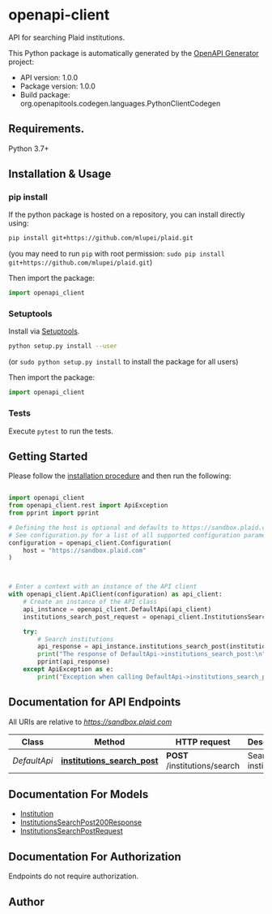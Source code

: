 # openapi-client
API for searching Plaid institutions.

This Python package is automatically generated by the [OpenAPI Generator](https://openapi-generator.tech) project:

- API version: 1.0.0
- Package version: 1.0.0
- Build package: org.openapitools.codegen.languages.PythonClientCodegen

## Requirements.

Python 3.7+

## Installation & Usage
### pip install

If the python package is hosted on a repository, you can install directly using:

```sh
pip install git+https://github.com/mlupei/plaid.git
```
(you may need to run `pip` with root permission: `sudo pip install git+https://github.com/mlupei/plaid.git`)

Then import the package:
```python
import openapi_client
```

### Setuptools

Install via [Setuptools](http://pypi.python.org/pypi/setuptools).

```sh
python setup.py install --user
```
(or `sudo python setup.py install` to install the package for all users)

Then import the package:
```python
import openapi_client
```

### Tests

Execute `pytest` to run the tests.

## Getting Started

Please follow the [installation procedure](#installation--usage) and then run the following:

```python

import openapi_client
from openapi_client.rest import ApiException
from pprint import pprint

# Defining the host is optional and defaults to https://sandbox.plaid.com
# See configuration.py for a list of all supported configuration parameters.
configuration = openapi_client.Configuration(
    host = "https://sandbox.plaid.com"
)



# Enter a context with an instance of the API client
with openapi_client.ApiClient(configuration) as api_client:
    # Create an instance of the API class
    api_instance = openapi_client.DefaultApi(api_client)
    institutions_search_post_request = openapi_client.InstitutionsSearchPostRequest() # InstitutionsSearchPostRequest | 

    try:
        # Search institutions
        api_response = api_instance.institutions_search_post(institutions_search_post_request)
        print("The response of DefaultApi->institutions_search_post:\n")
        pprint(api_response)
    except ApiException as e:
        print("Exception when calling DefaultApi->institutions_search_post: %s\n" % e)

```

## Documentation for API Endpoints

All URIs are relative to *https://sandbox.plaid.com*

Class | Method | HTTP request | Description
------------ | ------------- | ------------- | -------------
*DefaultApi* | [**institutions_search_post**](docs/DefaultApi.md#institutions_search_post) | **POST** /institutions/search | Search institutions


## Documentation For Models

 - [Institution](docs/Institution.md)
 - [InstitutionsSearchPost200Response](docs/InstitutionsSearchPost200Response.md)
 - [InstitutionsSearchPostRequest](docs/InstitutionsSearchPostRequest.md)


<a id="documentation-for-authorization"></a>
## Documentation For Authorization

Endpoints do not require authorization.


## Author




